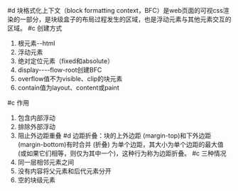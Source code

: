 #d 块格式化上下文（block formatting context，BFC）是web页面的可视css渲染的一部分，是块级盒子的布局过程发生的区域，也是浮动元素与其他元素交互的区域。
#c 创建方式 
1. 根元素--html
2. 浮动元素
3. 绝对定位元素（fixed和absolute）
4. display----flow-root创建BFC
5. overflow值不为visible、clip的块元素
6. contain值为layout、content或paint

#c 作用 
1. 包含内部浮动
2. 排除外部浮动
3. 阻止外边距重叠
#d 边距折叠：块的上外边距 (margin-top)和下外边距 (margin-bottom)有时合并 (折叠) 为单个边距，其大小为单个边距的最大值 (或如果它们相等，则仅为其中一个)，这种行为称为边距折叠。
#c 三种情况
1. 同一层相邻元素之间
2. 没有内容将父元素和后代元素分开
3. 空的块级元素